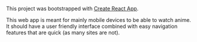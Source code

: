 This project was bootstrapped with [Create React App](https://github.com/facebookincubator/create-react-app).

This web app is meant for mainly mobile devices to be able to watch anime. It should have a user friendly interface combined
with easy navigation features that are quick (as many sites are not).
